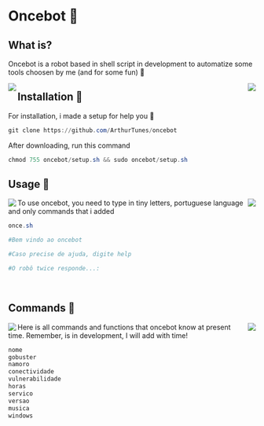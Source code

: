 # Oncebot 🍭



## What is?
Oncebot is a robot based in shell script in development to automatize some tools choosen by me (and for some fun) 🐰

<div align="center">
<img src="https://64.media.tumblr.com/391057e9162623d603368c594efaab1f/tumblr_ologyrzGmZ1vzljfio1_250.gifv" align="left">
<img src="https://64.media.tumblr.com/97ad091674305dc3ebc4c867d88d9fa7/tumblr_ologyrzGmZ1vzljfio3_250.gifv" align="right"></div>

## Installation 🦄
For installation, i made a setup for help you  🐧

 ```powershell
git clone https://github.com/ArthurTunes/oncebot
```
 
 After downloading, run this command
 
 ```powershell
chmod 755 oncebot/setup.sh && sudo oncebot/setup.sh
```

 
 ## Usage 🐯
<img src="https://64.media.tumblr.com/5128a88c03ace40927ebad73ffa36101/tumblr_ologyrzGmZ1vzljfio9_250.gifv" align="left">
<img src="https://64.media.tumblr.com/5e42b88b96d5d0731df048de44156348/tumblr_ologyrzGmZ1vzljfio8_250.gifv" align="right"></div>
 To use oncebot, you need to type in tiny letters, portuguese language and only commands that i added



```powershell
once.sh

#Bem vindo ao oncebot

#Caso precise de ajuda, digite help

#O robô twice responde...:
```

‎ ‎ ‎ ‎ ‎ ‎ 

## Commands 👑

<img src="https://64.media.tumblr.com/042a6ff9584db4ca10028bfd567bdd92/tumblr_ologyrzGmZ1vzljfio4_250.gifv" align="left">
<img src="https://64.media.tumblr.com/dd09a317335597ae17f4d90ead191eba/tumblr_ologyrzGmZ1vzljfio5_250.gifv" align="right"></div>

Here is all commands and functions that oncebot know at present time. Remember, is in development, I will add with time!


```powershell
nome
gobuster
namoro
conectividade
vulnerabilidade
horas
servico
versao
musica
windows

```
